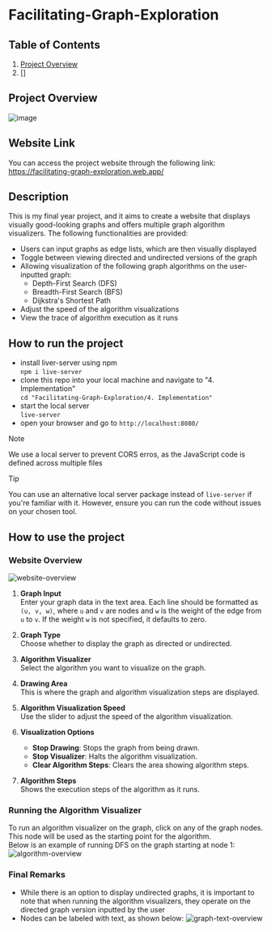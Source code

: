 # Facilitating-Graph-Exploration

## Table of Contents
1. [Project Overview](#-project-overview)
2. []

## Project Overview
![image](https://github.com/user-attachments/assets/7bd913c6-f449-44e4-b8d6-391ba5f18be8)

## Website Link
You can access the project website through the following link: https://facilitating-graph-exploration.web.app/

## Description
This is my final year project, and it aims to create a website that displays visually good-looking graphs and offers multiple graph algorithm visualizers. The following functionalities are provided:
- Users can input graphs as edge lists, which are then visually displayed
- Toggle between viewing directed and undirected versions of the graph
- Allowing visualization of the following graph algorithms on the user-inputted graph:
  - Depth-First Search (DFS)
  - Breadth-First Search (BFS)
  - Dijkstra's Shortest Path
- Adjust the speed of the algorithm visualizations
- View the trace of algorithm execution as it runs

## How to run the project
- install liver-server using npm <br/>
  ```npm i live-server```
- clone this repo into your local machine and navigate to "4. Implementation" <br/>
  ```cd "Facilitating-Graph-Exploration/4. Implementation"```
- start the local server <br/>
  ```live-server```
- open your browser and go to ```http://localhost:8080/```

> [!NOTE]
> We use a local server to prevent CORS erros, as the JavaScript code is defined across multiple files

> [!TIP]
> You can use an alternative local server package instead of ```live-server``` if you're familiar with it. However, ensure you can run the code without issues on your chosen tool.

## How to use the project
### Website Overview
![website-overview](https://github.com/user-attachments/assets/93d888d7-1264-4027-a7d6-2115a3c0181b)

<ol><li><p><strong>Graph Input</strong><br>Enter your graph data in the text area. Each line should be formatted as <code>(u, v, w)</code>, where <code>u</code> and <code>v</code> are nodes and <code>w</code> is the weight of the edge from <code>u</code> to <code>v</code>. If the weight <code>w</code> is not specified, it defaults to zero.</p></li><li><p><strong>Graph Type</strong><br>Choose whether to display the graph as directed or undirected.</p></li><li><p><strong>Algorithm Visualizer</strong><br>Select the algorithm you want to visualize on the graph.</p></li><li><p><strong>Drawing Area</strong><br>This is where the graph and algorithm visualization steps are displayed.</p></li><li><p><strong>Algorithm Visualization Speed</strong><br>Use the slider to adjust the speed of the algorithm visualization.</p></li><li><p><strong>Visualization Options</strong></p><ul><li><strong>Stop Drawing</strong>: Stops the graph from being drawn.</li><li><strong>Stop Visualizer</strong>: Halts the algorithm visualization.</li><li><strong>Clear Algorithm Steps</strong>: Clears the area showing algorithm steps.</li></ul></li><li><p><strong>Algorithm Steps</strong><br>Shows the execution steps of the algorithm as it runs.</p></li></ol>

### Running the Algorithm Visualizer
To run an algorithm visualizer on the graph, click on any of the graph nodes. This node will be used as the starting point for the algorithm. <br/>
Below is an example of running DFS on the graph starting at node 1:
![algorithm-overview](https://github.com/user-attachments/assets/41eb6b76-4f14-4c9d-9ef6-c8b32bd5a813)

### Final Remarks
- While there is an option to display undirected graphs, it is important to note that when running the algorithm visualizers, they operate on the directed graph version inputted by the user
- Nodes can be labeled with text, as shown below:
  ![graph-text-overview](https://github.com/user-attachments/assets/d014d2a1-bf71-475f-aaf2-e726170e4e2b)
